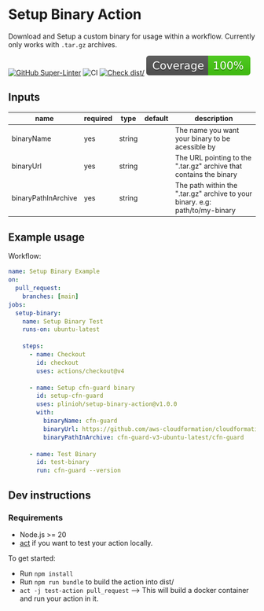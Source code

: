 # Setup Binary Action

Download and Setup a custom binary for usage within a workflow. Currently only works with `.tar.gz` archives.

[![GitHub Super-Linter](https://github.com/plinioh/setup-binary-action/actions/workflows/linter.yml/badge.svg)](https://github.com/super-linter/super-linter)
![CI](https://github.com/plinioh/setup-binary-action/actions/workflows/ci.yml/badge.svg)
[![Check dist/](https://github.com/plinioh/setup-binary-action/actions/workflows/check-dist.yml/badge.svg)](https://github.com/plinioh/save-binary-action/actions/workflows/check-dist.yml)
[![Coverage](./badges/coverage.svg)](./badges/coverage.svg)

## Inputs

| name                | required | type   | default | description                                                                  |
| ------------------- | -------- | ------ | ------- | ---------------------------------------------------------------------------- |
| binaryName          | yes      | string |         | The name you want your binary to be acessible by                             |
| binaryUrl           | yes      | string |         | The URL pointing to the ".tar.gz" archive that contains the binary           |
| binaryPathInArchive | yes      | string |         | The path within the ".tar.gz" archive to your binary. e.g: path/to/my-binary |

## Example usage

Workflow:

```yml
name: Setup Binary Example
on:
  pull_request:
    branches: [main]
jobs:
  setup-binary:
    name: Setup Binary Test
    runs-on: ubuntu-latest

    steps:
      - name: Checkout
        id: checkout
        uses: actions/checkout@v4

      - name: Setup cfn-guard binary
        id: setup-cfn-guard
        uses: plinioh/setup-binary-action@v1.0.0
        with:
          binaryName: cfn-guard
          binaryUrl: https://github.com/aws-cloudformation/cloudformation-guard/releases/download/3.0.1/cfn-guard-v3-ubuntu-latest.tar.gz
          binaryPathInArchive: cfn-guard-v3-ubuntu-latest/cfn-guard

      - name: Test Binary
        id: test-binary
        run: cfn-guard --version
```

## Dev instructions

### Requirements

- Node.js >= 20
- [act](https://github.com/nektos/act) if you want to test your action locally.

To get started:

- Run `npm install`
- Run `npm run bundle` to build the action into dist/
- `act -j test-action pull_request` --> This will build a docker container and
  run your action in it.
